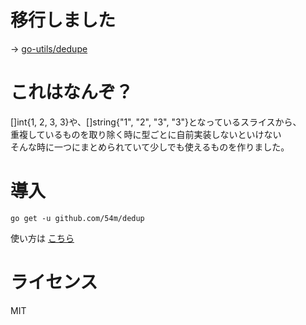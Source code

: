 # 移行しました
→ [go-utils/dedupe](https://github.com/go-utils/dedupe)

# これはなんぞ？
[]int{1, 2, 3, 3}や、[]string{"1", "2", "3", "3"}となっているスライスから、  
重複しているものを取り除く時に型ごとに自前実装しないといけない  
そんな時に一つにまとめられていて少しでも使えるものを作りました。

# 導入
```commandline
go get -u github.com/54m/dedup
```
使い方は [こちら](https://github.com/54m/dedupe/blob/master/example/main.go)

# ライセンス
MIT
